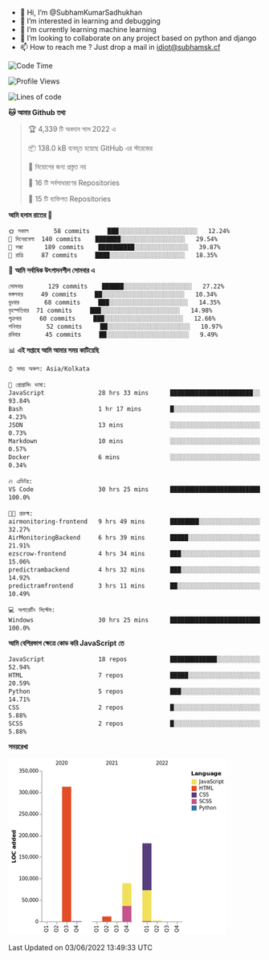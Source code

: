 - 👋 Hi, I’m @SubhamKumarSadhukhan
- 👀 I’m interested in learning and debugging
- 🌱 I’m currently learning machine learning
- 💞️ I’m looking to collaborate on any project based on python and django
- 📫 How to reach me ?
      Just drop a mail in idiot@subhamsk.cf

<!---
SubhamKumarSadhukhan/SubhamKumarSadhukhan is a ✨ special ✨ repository because its `README.md` (this file) appears on your GitHub profile.
You can click the Preview link to take a look at your changes.
--->


<!--START_SECTION:waka-->
![Code Time](http://img.shields.io/badge/Code%20Time-537%20hrs%2037%20mins-blue)

![Profile Views](http://img.shields.io/badge/%E0%A6%AA%E0%A7%8D%E0%A6%B0%E0%A7%8B%E0%A6%AB%E0%A6%BE%E0%A6%87%E0%A6%B2%20%E0%A6%A6%E0%A6%B0%E0%A7%8D%E0%A6%B6%E0%A6%A8-4-blue)

![Lines of code](https://img.shields.io/badge/%E0%A6%B9%E0%A7%8D%E0%A6%AF%E0%A6%BE%E0%A6%B2%E0%A7%8B%20%E0%A6%93%E0%A6%AF%E0%A6%BC%E0%A6%BE%E0%A6%B0%E0%A7%8D%E0%A6%B2%E0%A7%8D%E0%A6%A1%20%E0%A6%A5%E0%A7%87%E0%A6%95%E0%A7%87%20%E0%A6%86%E0%A6%AE%E0%A6%BF%20%E0%A6%B2%E0%A6%BF%E0%A6%96%E0%A7%87%E0%A6%9B%E0%A6%BF-600%20Thousand%20%E0%A6%95%E0%A7%8B%E0%A6%A1%E0%A7%87%E0%A6%B0%20%E0%A6%B2%E0%A6%BE%E0%A6%87%E0%A6%A8-blue)

**🐱 আমার Github তথ্য** 

> 🏆 4,339 টি অবদান সাল 2022 এ
 > 
> 📦 138.0 kB ব্যবহৃত হয়েছে GitHub এর স্টরেজের 
 > 
> 🚫 নিয়োগের জন্য প্রস্তুত নয়
 > 
> 📜 16 টি সর্বসাধারণের Repositories 
 > 
> 🔑 15 টি ব্যক্তিগত Repositories  
 > 
**আমি হলাম রাতের 🦉** 

```text
🌞 সকাল       58 commits     ███░░░░░░░░░░░░░░░░░░░░░░   12.24% 
🌆 দিনেরবেলা  140 commits    ███████░░░░░░░░░░░░░░░░░░   29.54% 
🌃 সন্ধা      189 commits    ██████████░░░░░░░░░░░░░░░   39.87% 
🌙 রাত্রি     87 commits     ████░░░░░░░░░░░░░░░░░░░░░   18.35%

```
📅 **আমি সর্বাধিক উৎপাদনশীল সোমবার এ** 

```text
সোমবার       129 commits    ██████░░░░░░░░░░░░░░░░░░░   27.22% 
মঙ্গলবার     49 commits     ██░░░░░░░░░░░░░░░░░░░░░░░   10.34% 
বুধবার       68 commits     ███░░░░░░░░░░░░░░░░░░░░░░   14.35% 
বৃহস্পতিবার  71 commits     ███░░░░░░░░░░░░░░░░░░░░░░   14.98% 
শুক্রবার     60 commits     ███░░░░░░░░░░░░░░░░░░░░░░   12.66% 
শনিবার       52 commits     ██░░░░░░░░░░░░░░░░░░░░░░░   10.97% 
রবিবার       45 commits     ██░░░░░░░░░░░░░░░░░░░░░░░   9.49%

```


📊 **এই সপ্তাহে আমি আমার সময় কাটিয়েছি** 

```text
⌚︎ সময় অঞ্চল: Asia/Kolkata

💬 প্রোগ্রামিং ভাষা: 
JavaScript               28 hrs 33 mins      ███████████████████████░░   93.84% 
Bash                     1 hr 17 mins        █░░░░░░░░░░░░░░░░░░░░░░░░   4.23% 
JSON                     13 mins             ░░░░░░░░░░░░░░░░░░░░░░░░░   0.73% 
Markdown                 10 mins             ░░░░░░░░░░░░░░░░░░░░░░░░░   0.57% 
Docker                   6 mins              ░░░░░░░░░░░░░░░░░░░░░░░░░   0.34%

🔥 এডিটর: 
VS Code                  30 hrs 25 mins      █████████████████████████   100.0%

🐱‍💻 প্রকল্ম: 
airmonitoring-frontend   9 hrs 49 mins       ████████░░░░░░░░░░░░░░░░░   32.27% 
AirMonitoringBackend     6 hrs 39 mins       █████░░░░░░░░░░░░░░░░░░░░   21.91% 
ezscrow-frontend         4 hrs 34 mins       ███░░░░░░░░░░░░░░░░░░░░░░   15.06% 
predictrambackend        4 hrs 32 mins       ███░░░░░░░░░░░░░░░░░░░░░░   14.92% 
predictramfrontend       3 hrs 11 mins       ██░░░░░░░░░░░░░░░░░░░░░░░   10.49%

💻 অপারেটিং সিস্টেম: 
Windows                  30 hrs 25 mins      █████████████████████████   100.0%

```

**আমি বেশিরভাগ ক্ষেত্রে কোড করি JavaScript তে** 

```text
JavaScript               18 repos            █████████████░░░░░░░░░░░░   52.94% 
HTML                     7 repos             █████░░░░░░░░░░░░░░░░░░░░   20.59% 
Python                   5 repos             ███░░░░░░░░░░░░░░░░░░░░░░   14.71% 
CSS                      2 repos             █░░░░░░░░░░░░░░░░░░░░░░░░   5.88% 
SCSS                     2 repos             █░░░░░░░░░░░░░░░░░░░░░░░░   5.88%

```


**সময়রেখা**

![Chart not found](https://raw.githubusercontent.com/SubhamKumarSadhukhan/SubhamKumarSadhukhan/main/charts/bar_graph.png) 


 Last Updated on 03/06/2022 13:49:33 UTC
<!--END_SECTION:waka-->
